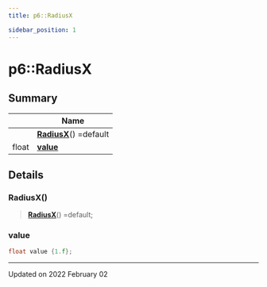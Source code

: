 ```yaml
---
title: p6::RadiusX

sidebar_position: 1
---
```


# p6::RadiusX







## Summary

|                | Name           |
| -------------- | -------------- |
| | **[RadiusX](/reference/Types/radius_x#radiusx)**() =default |
| float | **[value](/reference/Types/radius_x#value)**  |

## Details


### RadiusX()

> **[RadiusX](/reference/Types/radius_x#radiusx)**() =default;





### value

```cpp
float value {1.f};
```


-------------------------------

Updated on 2022 February 02